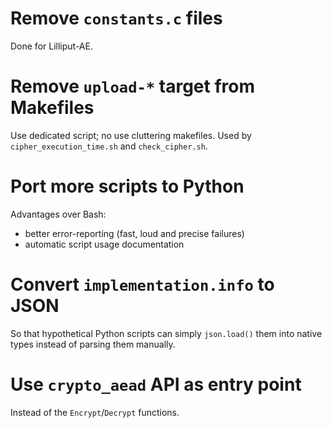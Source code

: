 # Remove `constants.c` files

Done for Lilliput-AE.

# Remove `upload-*` target from Makefiles

Use dedicated script; no use cluttering makefiles. Used by
`cipher_execution_time.sh` and `check_cipher.sh`.

# Port more scripts to Python

Advantages over Bash:

- better error-reporting (fast, loud and precise failures)
- automatic script usage documentation

# Convert `implementation.info` to JSON

So that hypothetical Python scripts can simply `json.load()` them into
native types instead of parsing them manually.

# Use `crypto_aead` API as entry point

Instead of the `Encrypt`/`Decrypt` functions.
